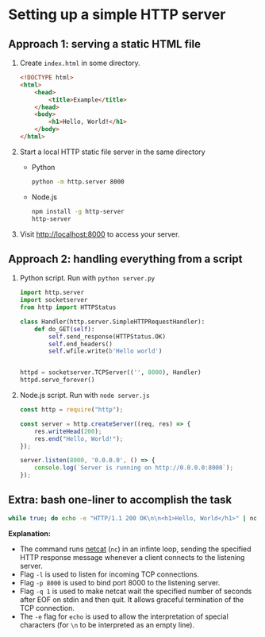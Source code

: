 # Setting up a simple HTTP server

## Approach 1: serving a static HTML file

1. Create `index.html` in some directory.

   ```html
   <!DOCTYPE html>
   <html>
       <head>
           <title>Example</title>
       </head>
       <body>
           <h1>Hello, World!</h1>
       </body>
   </html>
   ```

2. Start a local HTTP static file server in the same directory

   - Python

     ```bash
     python -m http.server 8000
     ```

   - Node.js

     ```bash
     npm install -g http-server
     http-server
     ```

3. Visit <http://localhost:8000> to access your server.

## Approach 2: handling everything from a script

1. Python script. Run with `python server.py`

   ```python
   import http.server
   import socketserver
   from http import HTTPStatus
   
   class Handler(http.server.SimpleHTTPRequestHandler):
       def do_GET(self):
           self.send_response(HTTPStatus.OK)
           self.end_headers()
           self.wfile.write(b'Hello world')
   
   
   httpd = socketserver.TCPServer(('', 8000), Handler)
   httpd.serve_forever()
   ```

2. Node.js script. Run with `node server.js`

   ```js
   const http = require("http");
   
   const server = http.createServer((req, res) => {
       res.writeHead(200);
       res.end("Hello, World!");
   });
   
   server.listen(8000, '0.0.0.0', () => {
       console.log(`Server is running on http://0.0.0.0:8000`);
   });
   ```

## Extra: bash one-liner to accomplish the task

```bash
while true; do echo -e "HTTP/1.1 200 OK\n\n<h1>Hello, World</h1>" | nc -l -k -p 8080 -q 1; done
```

**Explanation:**

- The command runs [netcat](https://en.wikipedia.org/wiki/Netcat) (`nc`) in an infinte loop, sending the specified HTTP response message whenever a client connects to the listening server.
- Flag `-l` is used to listen for incoming TCP connections.
- Flag `-p 8000` is used to bind port 8000 to the listening server.
- Flag `-q 1` is used to make netcat wait the specified number of seconds after EOF on stdin and  then quit. It allows graceful termination of the TCP connection.
- The `-e` flag for `echo` is used to allow the interpretation of special characters (for `\n` to be interpreted as an empty line).
